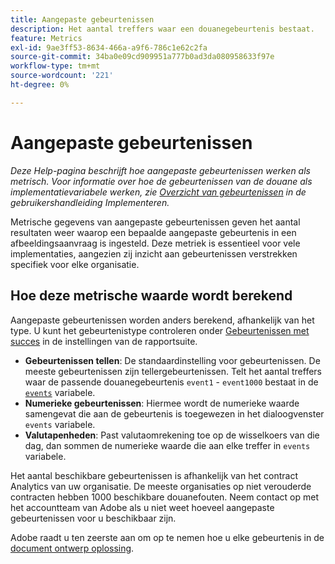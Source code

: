 ```yaml
---
title: Aangepaste gebeurtenissen
description: Het aantal treffers waar een douanegebeurtenis bestaat.
feature: Metrics
exl-id: 9ae3ff53-8634-466a-a9f6-786c1e62c2fa
source-git-commit: 34ba0e09cd909951a777b0ad3da080958633f97e
workflow-type: tm+mt
source-wordcount: '221'
ht-degree: 0%

---
```


# Aangepaste gebeurtenissen

*Deze Help-pagina beschrijft hoe aangepaste gebeurtenissen werken als metrisch. Voor informatie over hoe de gebeurtenissen van de douane als implementatievariabele werken, zie [Overzicht van gebeurtenissen](/help/implement/vars/page-vars/events/events-overview.md) in de gebruikershandleiding Implementeren.*

Metrische gegevens van aangepaste gebeurtenissen geven het aantal resultaten weer waarop een bepaalde aangepaste gebeurtenis in een afbeeldingsaanvraag is ingesteld. Deze metriek is essentieel voor vele implementaties, aangezien zij inzicht aan gebeurtenissen verstrekken specifiek voor elke organisatie.

## Hoe deze metrische waarde wordt berekend

Aangepaste gebeurtenissen worden anders berekend, afhankelijk van het type. U kunt het gebeurtenistype controleren onder [Gebeurtenissen met succes](/help/admin/admin/c-manage-report-suites/c-edit-report-suites/conversion-var-admin/c-success-events/success-event.md) in de instellingen van de rapportsuite.

* **Gebeurtenissen tellen**: De standaardinstelling voor gebeurtenissen. De meeste gebeurtenissen zijn tellergebeurtenissen. Telt het aantal treffers waar de passende douanegebeurtenis `event1` - `event1000` bestaat in de [`events`](/help/implement/vars/page-vars/events/events-overview.md) variabele.
* **Numerieke gebeurtenissen**: Hiermee wordt de numerieke waarde samengevat die aan de gebeurtenis is toegewezen in het dialoogvenster `events` variabele.
* **Valutapenheden**: Past valutaomrekening toe op de wisselkoers van die dag, dan sommen de numerieke waarde die aan elke treffer in `events` variabele.

Het aantal beschikbare gebeurtenissen is afhankelijk van het contract Analytics van uw organisatie. De meeste organisaties op niet verouderde contracten hebben 1000 beschikbare douanefouten. Neem contact op met het accountteam van Adobe als u niet weet hoeveel aangepaste gebeurtenissen voor u beschikbaar zijn.

Adobe raadt u ten zeerste aan om op te nemen hoe u elke gebeurtenis in de [document ontwerp oplossing](/help/implement/prepare/solution-design.md).
